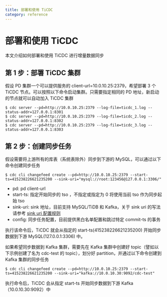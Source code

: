 ```yaml
---
title: 部署和使用 TiCDC
category: reference
---
```


# 部署和使用 TiCDC

本文介绍如何部署和使用 TiCDC 进行增量数据同步

## 第 1 步：部署 TiCDC 集群

假设 PD 集群一个可以提供服务的 client-url=10.0.10.25:2379，希望部署 3 个 TiCDC 节点。可以按照以下命令启动集群。只需要指定相同的 PD 地址，新启动的节点就可以自动加入 TiCDC 集群

```
$ cdc server --pd=http://10.0.10.25:2379 --log-file=ticdc_1.log --status-addr=127.0.0.1:8301
$ cdc server --pd=http://10.0.10.25:2379 --log-file=ticdc_2.log --status-addr=127.0.0.1:8302
$ cdc server --pd=http://10.0.10.25:2379 --log-file=ticdc_3.log --status-addr=127.0.0.1:8303
```

## 第 2 步：创建同步任务

假设需要将上游所有的库表（系统表除外）同步到下游的 MySQL，可以通过以下命令创建同步任务

```
$ cdc cli changefeed create --pd=http://10.0.10.25:2379 --start-ts=415238226621235200 --sink-uri="mysql://root:123456@127.0.0.1:3306/"
```

- pd: pd client-url
- start-ts: 指定开始同步的 tso ，不指定或指定为 0 将使用当前 tso 作为同步起始 tso
- sink-uri: sink 地址，目前支持 MySQL/TiDB 和 Kafka，关于 sink uri 的写法请参考 [sink uri 配置规则](/reference/tools/ticdc/sink.md)
- config: 同步任务配置，目前提供黑白名单配置和跳过特定 commit-ts 的事务

执行该命令后，TiCDC 就会从指定的 start-ts(415238226621235200) 开始同步数据到下游 MySQL(127.0.0.1:3306) 中。

如果希望同步数据到 Kafka 集群，需要先在 Kafka 集群中创建好 topic（譬如以下示例创建了名为 cdc-test 的 topic），划分好 partition，并通过以下命令创建到 Kafka 集群的同步任务

```
$ cdc cli changefeed create --pd=http://10.0.10.25:2379 --start-ts=415238226621235200 --sink-uri="kafka://10.0.10.30:9092/cdc-test"
```

执行命令后，TiCDC 会从指定 start-ts 开始同步数据到下游 Kafka（10.0.10.30:9092）中
